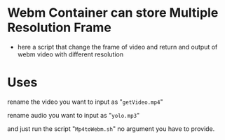 # Webm Container can store Multiple Resolution Frame

- here a script that change the frame of video and return and output of webm video with different resolution

# Uses
rename the video you want to input as "`getVideo.mp4`" 

rename audio you want to input as "`yolo.mp3`"

and just run the script "`Mp4toWebm.sh`" no argument you have to provide.

